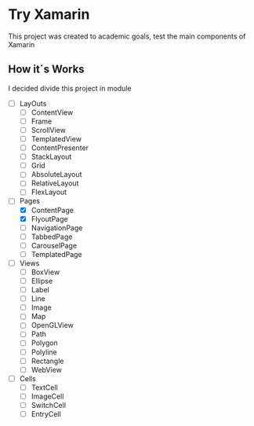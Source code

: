 # Try Xamarin
This project was created to academic goals, test the main components of Xamarin
## How it´s Works
I decided divide this project in module
- [ ] LayOuts 
    - [ ] ContentView
    - [ ] Frame 
    - [ ] ScrollView 
    - [ ] TemplatedView 
    - [ ] ContentPresenter 
    - [ ] StackLayout 
    - [ ] Grid 
    - [ ] AbsoluteLayout 
    - [ ] RelativeLayout 
    - [ ] FlexLayout 
- [ ] Pages 
    - [x] ContentPage 
    - [x] FlyoutPage 
    - [ ] NavigationPage 
    - [ ] TabbedPage 
    - [ ] CarouselPage 
    - [ ] TemplatedPage 
- [ ] Views 
    - [ ] BoxView 
    - [ ] Ellipse 
    - [ ] Label 
    - [ ] Line 
    - [ ] Image 
    - [ ] Map 
    - [ ] OpenGLView 
    - [ ] Path 
    - [ ] Polygon 
    - [ ] Polyline 
    - [ ] Rectangle 
    - [ ] WebView 
- [ ] Cells 
    - [ ] TextCell 
    - [ ] ImageCell 
    - [ ] SwitchCell 
    - [ ] EntryCell 
